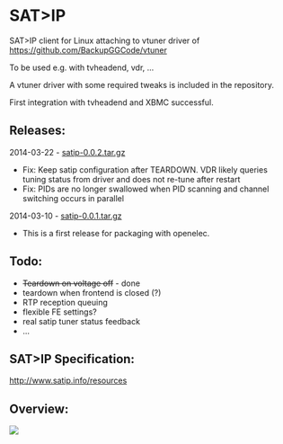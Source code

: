 <h1>SAT>IP</h1>

SAT>IP client for Linux attaching
to vtuner driver of
https://github.com/BackupGGCode/vtuner

To be used e.g. with tvheadend, vdr, ...

A vtuner driver with some required tweaks is included in the repository.

First integration with tvheadend and XBMC successful.

## Releases: ##

2014-03-22  -  <a href='https://github.com/BackupGGCode/satip/raw/wiki/satip-0.0.2.tar.gz'>satip-0.0.2.tar.gz</a>
  * Fix: Keep satip configuration after TEARDOWN. VDR likely queries tuning status from driver and does not re-tune after restart
  * Fix: PIDs are no longer swallowed when PID scanning and channel switching occurs in parallel


2014-03-10  -  <a href='https://github.com/BackupGGCode/satip/raw/wiki/satip-0.0.1.tar.gz'>satip-0.0.1.tar.gz</a>
  * This is a first release for packaging with openelec.

## Todo: ##

  * ~~Teardown on voltage off~~  - done
  * teardown when frontend is closed (?)
  * RTP reception queuing
  * flexible FE settings?
  * real satip tuner status feedback
  * ...

## SAT>IP Specification: ##

http://www.satip.info/resources

## Overview: ##

<img src='https://web.archive.org/web/20150429175749/http://wiki.satip.googlecode.com/git/satipvtuner.png'>
